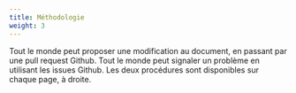 ```yaml
---
title: Méthodologie
weight: 3
---
```


Tout le monde peut proposer une modification au document, en passant par une pull request Github. 
Tout le monde peut signaler un problème en utilisant les issues Github.
Les deux procédures sont disponibles sur chaque page, à droite.

